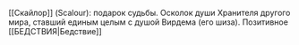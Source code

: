 [[Скайлoр]] (Scalour):  подарок судьбы. Осколок души Хранителя другого мира, ставший единым целым с душой Вирдема (его шиза). Позитивное [[БЕДСТВИЯ|Бедствие]]